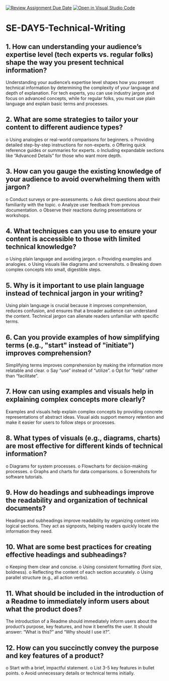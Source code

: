 [![Review Assignment Due Date](https://classroom.github.com/assets/deadline-readme-button-22041afd0340ce965d47ae6ef1cefeee28c7c493a6346c4f15d667ab976d596c.svg)](https://classroom.github.com/a/zsAR-pyY)
[![Open in Visual Studio Code](https://classroom.github.com/assets/open-in-vscode-2e0aaae1b6195c2367325f4f02e2d04e9abb55f0b24a779b69b11b9e10269abc.svg)](https://classroom.github.com/online_ide?assignment_repo_id=18486259&assignment_repo_type=AssignmentRepo)
# SE-DAY5-Technical-Writing
## 1. How can understanding your audience’s expertise level (tech experts vs. regular folks) shape the way you present technical information?
Understanding your audience’s expertise level shapes how you present technical information by determining the complexity of your language and depth of explanation. For tech experts, you can use industry jargon and focus on advanced concepts, while for regular folks, you must use plain language and explain basic terms and processes.

## 2. What are some strategies to tailor your content to different audience types?
o	Using analogies or real-world comparisons for beginners.
o	Providing detailed step-by-step instructions for non-experts.
o	Offering quick reference guides or summaries for experts.
o	Including expandable sections like “Advanced Details” for those who want more depth.

## 3. How can you gauge the existing knowledge of your audience to avoid overwhelming them with jargon?
o	Conduct surveys or pre-assessments.
o	Ask direct questions about their familiarity with the topic.
o	Analyze user feedback from previous documentation.
o	Observe their reactions during presentations or workshops.

## 4. What techniques can you use to ensure your content is accessible to those with limited technical knowledge?
o	Using plain language and avoiding jargon.
o	Providing examples and analogies.
o	Using visuals like diagrams and screenshots.
o	Breaking down complex concepts into small, digestible steps.

## 5. Why is it important to use plain language instead of technical jargon in your writing?
Using plain language is crucial because it improves comprehension, reduces confusion, and ensures that a broader audience can understand the content. Technical jargon can alienate readers unfamiliar with specific terms.

## 6. Can you provide examples of how simplifying terms (e.g., "start" instead of "initiate") improves comprehension?
Simplifying terms improves comprehension by making the information more relatable and clear. 
o	Say “use” instead of “utilize”.
o	Opt for “help” rather than “facilitate”.

## 7. How can using examples and visuals help in explaining complex concepts more clearly?
Examples and visuals help explain complex concepts by providing concrete representations of abstract ideas. Visual aids support memory retention and make it easier for users to follow steps or processes.

## 8. What types of visuals (e.g., diagrams, charts) are most effective for different kinds of technical information?
o	Diagrams for system processes.
o	Flowcharts for decision-making processes.
o	Graphs and charts for data comparisons.
o	Screenshots for software tutorials.

## 9. How do headings and subheadings improve the readability and organization of technical documents?
Headings and subheadings improve readability by organizing content into logical sections. They act as signposts, helping readers quickly locate the information they need.

## 10. What are some best practices for creating effective headings and subheadings?
o	Keeping them clear and concise.
o	Using consistent formatting (font size, boldness).
o	Reflecting the content of each section accurately.
o	Using parallel structure (e.g., all action verbs).

## 11. What should be included in the introduction of a Readme to immediately inform users about what the product does?
The introduction of a Readme should immediately inform users about the product’s purpose, key features, and how it benefits the user. It should answer: “What is this?” and “Why should I use it?”.

## 12. How can you succinctly convey the purpose and key features of a product?
o	Start with a brief, impactful statement.
o	List 3-5 key features in bullet points.
o	Avoid unnecessary details or technical terms initially.
